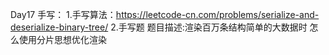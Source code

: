 Day17 手写： 
1.手写算法：https://leetcode-cn.com/problems/serialize-and-deserialize-binary-tree/ 
2.手写题
题目描述:渲染百万条结构简单的大数据时 怎么使用分片思想优化渲染

